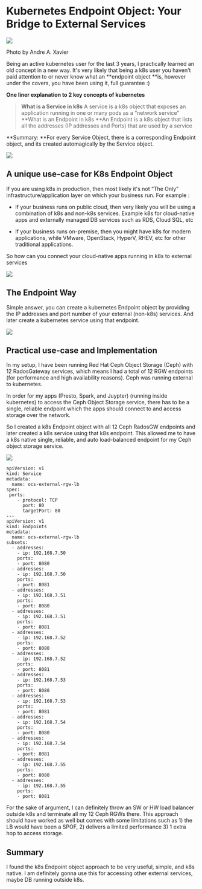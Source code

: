 
# Kubernetes Endpoint Object: Your Bridge to External Services
![](https://miro.medium.com/max/1400/1*riDxnSkow0nnsxX1oRZJKQ.jpeg)

Photo by Andre A. Xavier

Being an active kubernetes user for the last 3 years, I practically learned an old concept in a new way. It's very likely that being a k8s user you haven’t paid attention to or never know what an **endpoint object **is, however under the covers, you have been using it, full guarantee :)

**One liner explanation to 2 key concepts of kubernetes**
> **What is a Service in k8s**
A service is a k8s object that exposes an application running in one or many pods as a “network service”
> **What is an Endpoint in k8s
**An Endpoint is a k8s object that lists all the addresses (IP addresses and Ports) that are used by a service

**Summary: **For every Service Object, there is a corresponding Endpoint object, and its created automagically by the Service object.

![](https://cdn-images-1.medium.com/max/2316/1*1t8WYc18RS9SWGWRJBuKww.png)

## A unique use-case for K8s Endpoint Object

If you are using k8s in production, then most likely it's not “The Only” infrastructure/application layer on which your business run. For example :

* If your business runs on public cloud, then very likely you will be using a combination of k8s and non-k8s services. Example k8s for cloud-native apps and externally managed DB services such as RDS, Cloud SQL, etc

* If your business runs on-premise, then you might have k8s for modern applications, while VMware, OpenStack, HyperV, RHEV, etc for other traditional applications.

So how can you connect your cloud-native apps running in k8s to external services

![](https://cdn-images-1.medium.com/max/2000/1*WWGO46n16FerHGe-631dSQ.png)

## **The Endpoint Way**

Simple answer, you can create a kubernetes Endpoint object by providing the IP addresses and port number of your external (non-k8s) services. And later create a kubernetes service using that endpoint.

![](https://cdn-images-1.medium.com/max/2000/1*KhcfhurYD8RUTZVXuaWf1A.png)

## Practical use-case and Implementation

In my setup, I have been running Red Hat Ceph Object Storage (Ceph) with 12 RadosGateway services, which means I had a total of 12 RGW endpoints (for performance and high availability reasons). Ceph was running external to kubernetes.

In order for my apps (Presto, Spark, and Juypter) (running inside kubernetes) to access the Ceph Object Storage service, there has to be a single, reliable endpoint which the apps should connect to and access storage over the network.

So I created a k8s Endpoint object with all 12 Ceph RadosGW endpoints and later created a k8s service using that k8s endpoint. This allowed me to have a k8s native single, reliable, and auto load-balanced endpoint for my Ceph object storage service.

![](https://cdn-images-1.medium.com/max/2000/1*SRsoVf_QToKWz3bbJC4Qng.png)

```
apiVersion: v1
kind: Service
metadata:
  name: ocs-external-rgw-lb
spec:
 ports:
    - protocol: TCP
      port: 80
      targetPort: 80
---
apiVersion: v1
kind: Endpoints
metadata:
  name: ocs-external-rgw-lb
subsets:
  - addresses:
    - ip: 192.168.7.50
    ports:
    - port: 8080
  - addresses:
    - ip: 192.168.7.50
    ports:
    - port: 8081
  - addresses:
    - ip: 192.168.7.51
    ports:
    - port: 8080
  - addresses:
    - ip: 192.168.7.51
    ports:
    - port: 8081
  - addresses:
    - ip: 192.168.7.52
    ports:
    - port: 8080
  - addresses:
    - ip: 192.168.7.52
    ports:
    - port: 8081
  - addresses:
    - ip: 192.168.7.53
    ports:
    - port: 8080
  - addresses:
    - ip: 192.168.7.53
    ports:
    - port: 8081
  - addresses:
    - ip: 192.168.7.54
    ports:
    - port: 8080
  - addresses:
    - ip: 192.168.7.54
    ports:
    - port: 8081
  - addresses:
    - ip: 192.168.7.55
    ports:
    - port: 8080
  - addresses:
    - ip: 192.168.7.55
    ports:
    - port: 8081
```

For the sake of argument, I can definitely throw an SW or HW load balancer outside k8s and terminate all my 12 Ceph RGWs there. This approach should have worked as well but comes with some limitations such as 1) the LB would have been a SPOF, 2) delivers a limited performance 3) 1 extra hop to access storage.

## Summary

I found the k8s Endpoint object approach to be very useful, simple, and k8s native. I am definitely gonna use this for accessing other external services, maybe DB running outside k8s.
